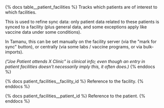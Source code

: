 {% docs table__patient_facilities %}
Tracks which patients are of interest to which facilities.

This is used to refine sync data: only patient data related to these patients is synced to a
facility (plus general data, and some exceptions apply like vaccine data under some conditions).

In Tamanu, this can be set manually on the facility server (via the "mark for sync" button), or
centrally (via some labs / vaccine programs, or via bulk-imports).

_("Joe Patient attends X Clinic" is clinical info; even though an entry in patient facilities
doesn't necessarily imply this, it often does.)_
{% enddocs %}

{% docs patient_facilities__facility_id %}
Reference to the facility.
{% enddocs %}

{% docs patient_facilities__patient_id %}
Reference to the patient.
{% enddocs %}
